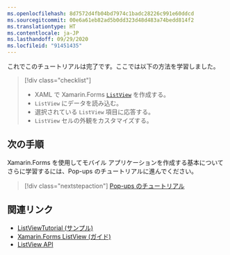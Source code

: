 ```yaml
---
ms.openlocfilehash: 8d7572d4fb04bd7974c1badc28226c991e60ddcd
ms.sourcegitcommit: 00e6a61eb82ad5b0dd323d48d483a74bedd814f2
ms.translationtype: HT
ms.contentlocale: ja-JP
ms.lasthandoff: 09/29/2020
ms.locfileid: "91451435"
---
```

これでこのチュートリアルは完了です。ここでは以下の方法を学習しました。

> [!div class="checklist"]
>
> - XAML で Xamarin.Forms [`ListView`](xref:Xamarin.Forms.ListView) を作成する。
> - `ListView` にデータを読み込む。
> - 選択されている `ListView` 項目に応答する。
> - `ListView` セルの外観をカスタマイズする。

## <a name="next-steps"></a>次の手順

Xamarin.Forms を使用してモバイル アプリケーションを作成する基本についてさらに学習するには、Pop-ups のチュートリアルに進んでください。

> [!div class="nextstepaction"]
> [Pop-ups のチュートリアル](~/get-started/tutorials/pop-ups/index.yml)

## <a name="related-links"></a>関連リンク

- [ListViewTutorial (サンプル)](/samples/xamarin/xamarin-forms-samples/getstarted-tutorials-listviewtutorial/)
- [Xamarin.Forms ListView (ガイド)](~/xamarin-forms/user-interface/listview/index.md)
- [ListView API](xref:Xamarin.Forms.ListView)